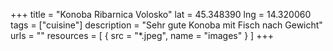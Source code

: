 +++
title = "Konoba Ribarnica Volosko"
lat = 45.348390
lng = 14.320060
tags = ["cuisine"]
description = "Sehr gute Konoba mit Fisch nach Gewicht"
urls = ""
resources = [
    { src = "*.jpeg", name = "images" }
]
+++